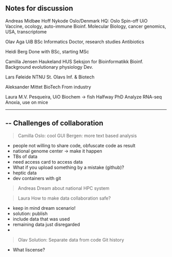## Notes for discussion

Andreas Midbøe Hoff
Nykode
Oslo/Denmark HQ: Oslo
Spin-off UiO
Vaccine, ocology, auto-immune
Bioinf.
Molecular Biology, cancer genomics, USA, transcriptome

Olav Aga
UiB
BSc Informatics
Doctor, research studies
Antibiotics

Heidi Berg
Done with BSc, starting MSc

Camilla Jensen
Haukeland HUS
Seksjon for Bioinformatikk
Bioinf.
Background evolutionary physiology
Dev. 

Lars Føleide
NTNU
St. Olavs
Inf. & Biotech

Aleksander Mittet
BioTech
From industry

Laura M.V. Pesqueira, UiO
Biochem -> fish
Halfway PhD
Analyze RNA-seq
Anoxia, use on mice

---

--
Challenges of collaboration
--
> Camilla
Oslo: cool GUI
Bergen: more text based analysis
- people not willing to share code,
obfuscate code as result
- national genome center -> make it happen
- TBs of data
- need access card to access data
- What if you upload something by a mistake (github)?
- heptic data
- dev containers with git
  
> Andreas
Dream about national HPC system

> Laura
How to make data collaboration safe?
- keep in mind dream scenario!
- solution: publish
-   include data that was used
-   remaining data just disregarded
-   

> Olav
Solution: Separate data from code
Git history
- What liscense?





